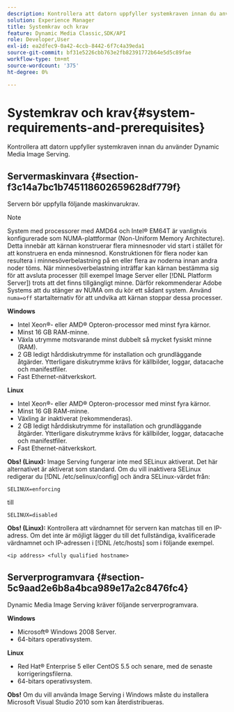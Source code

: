 ```yaml
---
description: Kontrollera att datorn uppfyller systemkraven innan du använder Dynamic Media Image Serving.
solution: Experience Manager
title: Systemkrav och krav
feature: Dynamic Media Classic,SDK/API
role: Developer,User
exl-id: ea2dfec9-0a42-4ccb-8442-6f7c4a39eda1
source-git-commit: bf31e5226cbb763e2fb82391772b64e5d5c89fae
workflow-type: tm+mt
source-wordcount: '375'
ht-degree: 0%

---
```


# Systemkrav och krav{#system-requirements-and-prerequisites}

Kontrollera att datorn uppfyller systemkraven innan du använder Dynamic Media Image Serving.

## Servermaskinvara {#section-f3c14a7bc1b745118602659628df779f}

Servern bör uppfylla följande maskinvarukrav.

>[!NOTE]
>
>System med processorer med AMD64 och Intel® EM64T är vanligtvis konfigurerade som NUMA-plattformar (Non-Uniform Memory Architecture). Detta innebär att kärnan konstruerar flera minnesnoder vid start i stället för att konstruera en enda minnesnod. Konstruktionen för flera noder kan resultera i minnesöverbelastning på en eller flera av noderna innan andra noder töms. När minnesöverbelastning inträffar kan kärnan bestämma sig för att avsluta processer (till exempel Image Server eller [!DNL Platform Server]) trots att det finns tillgängligt minne. Därför rekommenderar Adobe Systems att du stänger av NUMA om du kör ett sådant system. Använd `numa=off` startalternativ för att undvika att kärnan stoppar dessa processer.

**Windows**

* Intel Xeon®- eller AMD® Opteron-processor med minst fyra kärnor.
* Minst 16 GB RAM-minne.
* Växla utrymme motsvarande minst dubbelt så mycket fysiskt minne (RAM).
* 2 GB ledigt hårddiskutrymme för installation och grundläggande åtgärder. Ytterligare diskutrymme krävs för källbilder, loggar, datacache och manifestfiler.
* Fast Ethernet-nätverkskort.

**Linux**

* Intel Xeon®- eller AMD® Opteron-processor med minst fyra kärnor.
* Minst 16 GB RAM-minne.
* Växling är inaktiverat (rekommenderas).
* 2 GB ledigt hårddiskutrymme för installation och grundläggande åtgärder. Ytterligare diskutrymme krävs för källbilder, loggar, datacache och manifestfiler.
* Fast Ethernet-nätverkskort.

**Obs! (Linux):** Image Serving fungerar inte med SELinux aktiverat. Det här alternativet är aktiverat som standard. Om du vill inaktivera SELinux redigerar du [!DNL /etc/selinux/config] och ändra SELinux-värdet från:

`SELINUX=enforcing`

till

`SELINUX=disabled`

**Obs! (Linux):** Kontrollera att värdnamnet för servern kan matchas till en IP-adress. Om det inte är möjligt lägger du till det fullständiga, kvalificerade värdnamnet och IP-adressen i [!DNL /etc/hosts] som i följande exempel.

`<ip address> <fully qualified hostname>`

## Serverprogramvara {#section-5c9aad2e6b8a4bca989e17a2c8476fc4}

Dynamic Media Image Serving kräver följande serverprogramvara.

**Windows**

* Microsoft® Windows 2008 Server.
* 64-bitars operativsystem.

**Linux**

* Red Hat® Enterprise 5 eller CentOS 5.5 och senare, med de senaste korrigeringsfilerna.
* 64-bitars operativsystem.

**Obs!** Om du vill använda Image Serving i Windows måste du installera Microsoft Visual Studio 2010 som kan återdistribueras.
